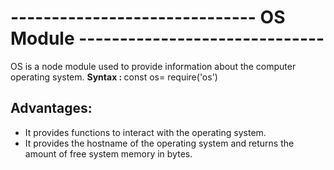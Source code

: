 # ------------------------------ OS Module ------------------------------
OS is a node module used to provide information about the computer operating system. 
<b>Syntax : </b> 
const os= require('os')
## Advantages: 
- It provides functions to interact with the operating system.
- It provides the hostname of the operating system and returns the amount of free system memory in bytes.